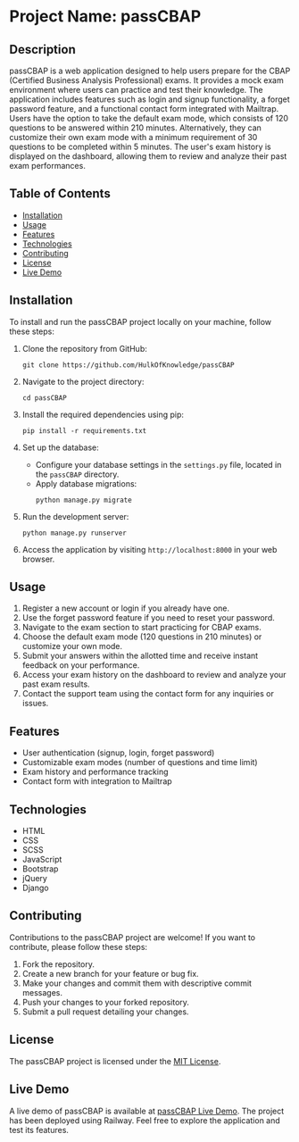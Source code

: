 # Project Name: passCBAP

## Description
passCBAP is a web application designed to help users prepare for the CBAP (Certified Business Analysis Professional) exams. It provides a mock exam environment where users can practice and test their knowledge. The application includes features such as login and signup functionality, a forget password feature, and a functional contact form integrated with Mailtrap. Users have the option to take the default exam mode, which consists of 120 questions to be answered within 210 minutes. Alternatively, they can customize their own exam mode with a minimum requirement of 30 questions to be completed within 5 minutes. The user's exam history is displayed on the dashboard, allowing them to review and analyze their past exam performances.

## Table of Contents
- [Installation](#installation)
- [Usage](#usage)
- [Features](#features)
- [Technologies](#technologies)
- [Contributing](#contributing)
- [License](#license)
- [Live Demo](#live-demo)

## Installation
To install and run the passCBAP project locally on your machine, follow these steps:

1. Clone the repository from GitHub:
   ```
   git clone https://github.com/HulkOfKnowledge/passCBAP
   ```

2. Navigate to the project directory:
   ```
   cd passCBAP
   ```

3. Install the required dependencies using pip:
   ```
   pip install -r requirements.txt
   ```

4. Set up the database:
   - Configure your database settings in the `settings.py` file, located in the `passCBAP` directory.
   - Apply database migrations:
     ```
     python manage.py migrate
     ```

5. Run the development server:
   ```
   python manage.py runserver
   ```

6. Access the application by visiting `http://localhost:8000` in your web browser.

## Usage
1. Register a new account or login if you already have one.
2. Use the forget password feature if you need to reset your password.
3. Navigate to the exam section to start practicing for CBAP exams.
4. Choose the default exam mode (120 questions in 210 minutes) or customize your own mode.
5. Submit your answers within the allotted time and receive instant feedback on your performance.
6. Access your exam history on the dashboard to review and analyze your past exam results.
7. Contact the support team using the contact form for any inquiries or issues.

## Features
- User authentication (signup, login, forget password)
- Customizable exam modes (number of questions and time limit)
- Exam history and performance tracking
- Contact form with integration to Mailtrap

## Technologies
- HTML
- CSS
- SCSS
- JavaScript
- Bootstrap
- jQuery
- Django

## Contributing
Contributions to the passCBAP project are welcome! If you want to contribute, please follow these steps:

1. Fork the repository.
2. Create a new branch for your feature or bug fix.
3. Make your changes and commit them with descriptive commit messages.
4. Push your changes to your forked repository.
5. Submit a pull request detailing your changes.

## License
The passCBAP project is licensed under the [MIT License](https://opensource.org/licenses/MIT).

## Live Demo
A live demo of passCBAP is available at [passCBAP Live Demo](https://web-production-be78.up.railway.app/). The project has been deployed using Railway. Feel free to explore the application and test its features.
